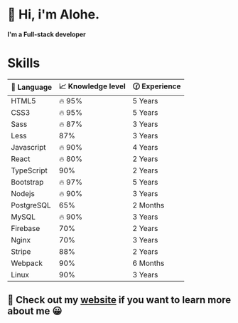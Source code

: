 # :wave: Hi, i'm Alohe. 
**I'm a Full-stack developer**

# Skills
| :muscle: Language | :chart_with_upwards_trend: Knowledge level | :clock130: Experience |
| --- | --- | --- |
| HTML5 | :fire: 95% | 5 Years |
| CSS3 | :fire: 95% | 5 Years |
| Sass | :fire: 87% | 3 Years |
| Less | 87% | 3 Years |
| Javascript | :fire: 90% | 4 Years |
| React | :fire: 80% | 2 Years |
| TypeScript | 90% | 2 Years |
| Bootstrap | :fire: 97% | 5 Years |
| Nodejs | :fire: 90% | 3 Years |
| PostgreSQL | 65% | 2 Months |
| MySQL | :fire: 90% | 3 Years |
| Firebase | 70% | 2 Years |
| Nginx | 70% | 3 Years |
| Stripe | 88% | 2 Years |
| Webpack | 90% | 6 Months |
| Linux | 90% | 3 Years |

## :telescope: Check out my [website](https://alohe.github.io) if you want to learn more about me :grinning:
